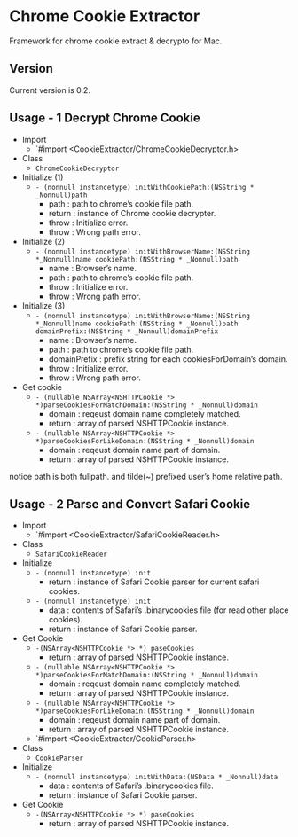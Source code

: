 # Chrome Cookie Extractor

Framework for chrome cookie extract & decrypto for Mac.

## Version

Current version is 0.2.

## Usage - 1 Decrypt Chrome Cookie

* Import
	* `#import <CookieExtractor/ChromeCookieDecryptor.h>
* Class
	* `ChromeCookieDecryptor`
* Initialize (1)
	* `- (nonnull instancetype) initWithCookiePath:(NSString * _Nonnull)path`
		* path : path to chrome’s cookie file path.
		* return : instance of Chrome cookie decrypter.
		* throw : Initialize error.
		* throw : Wrong path error.
* Initialize (2)
	* `- (nonnull instancetype) initWithBrowserName:(NSString *_Nonnull)name cookiePath:(NSString * _Nonnull)path`
		* name : Browser’s name.
		* path : path to chrome’s cookie file path.
		* throw : Initialize error.
		* throw : Wrong path error.
* Initialize (3)
	* `- (nonnull instancetype) initWithBrowserName:(NSString *_Nonnull)name cookiePath:(NSString * _Nonnull)path domainPrefix:(NSString * _Nonnull)domainPrefix`
		* name : Browser’s name.
		* path : path to chrome’s cookie file path.
		* domainPrefix : prefix string for each cookiesForDomain’s domain.
		* throw : Initialize error.
		* throw : Wrong path error.
* Get cookie
	* `- (nullable NSArray<NSHTTPCookie *> *)parseCookiesForMatchDomain:(NSString * _Nonnull)domain`
		* domain : reqeust domain name completely matched.
		* return : array of parsed NSHTTPCookie instance.
	* `- (nullable NSArray<NSHTTPCookie *> *)parseCookiesForLikeDomain:(NSString * _Nonnull)domain`
		* domain : reqeust domain name part of domain.
		* return : array of parsed NSHTTPCookie instance.

notice path is both fullpath. and tilde(~) prefixed user’s home relative path.

## Usage - 2 Parse and Convert Safari Cookie ##

* Import
	* `#import <CookieExtractor/SafariCookieReader.h>
* Class
	* `SafariCookieReader`
* Initialize
	* `- (nonnull instancetype) init`
		* return : instance of Safari Cookie parser for current safari cookies.
	* `- (nonnull instancetype) init`
		* data : contents of Safari’s .binarycookies file (for read other place cookies).
		* return : instance of Safari Cookie parser.
* Get Cookie
	* `-(NSArray<NSHTTPCookie *> *) paseCookies`
		* return : array of parsed NSHTTPCookie instance.
	* `- (nullable NSArray<NSHTTPCookie *> *)parseCookiesForMatchDomain:(NSString * _Nonnull)domain`
		* domain : reqeust domain name completely matched.
		* return : array of parsed NSHTTPCookie instance.
	* `- (nullable NSArray<NSHTTPCookie *> *)parseCookiesForLikeDomain:(NSString * _Nonnull)domain`
		* domain : reqeust domain name part of domain.
		* return : array of parsed NSHTTPCookie instance.
	* `#import <CookieExtractor/CookieParser.h>
* Class
	* `CookieParser`
* Initialize
	* `- (nonnull instancetype) initWithData:(NSData * _Nonnull)data`
		* data : contents of Safari’s .binarycookies file.
		* return : instance of Safari Cookie parser.
* Get Cookie
	* `-(NSArray<NSHTTPCookie *> *) paseCookies`
		* return : array of parsed NSHTTPCookie instance.
